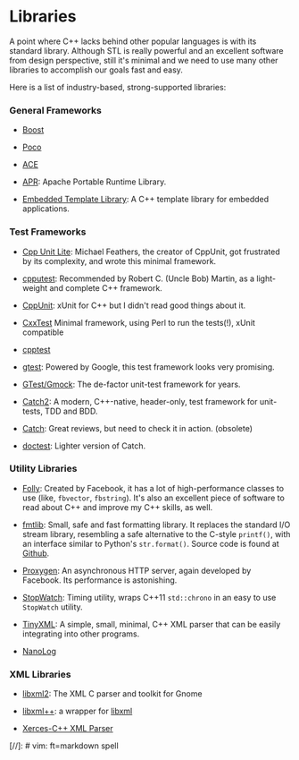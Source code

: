 Libraries
=========

A point where C++ lacks behind other popular languages is with its standard library.
Although STL is really powerful and an excellent software from design perspective,
still it's minimal and we need to use many other libraries to accomplish our goals
fast and easy.

Here is a list of industry-based, strong-supported libraries:

### General Frameworks

 - [Boost](http://www.boost.org/)

 - [Poco](http://pocoproject.org/)

 - [ACE](http://www.cs.wustl.edu/~schmidt/ACE.html)

 - [APR](https://github.com/apache/apr):
   Apache Portable Runtime Library.

 - [Embedded Template Library](http://www.etlcpp.com/):
   A C++ template library for embedded applications.


### Test Frameworks

 - [Cpp Unit Lite](http://wiki.c2.com/?CppUnitLite):
   Michael Feathers, the creator of CppUnit, got frustrated by its complexity,
   and wrote this minimal framework.

 - [cpputest](https://cpputest.github.io):
   Recommended by Robert C. (Uncle Bob) Martin, as a light-weight and complete
   C++ framework.

 - [CppUnit](http://cppunit.sourceforge.net/doc/):
   xUnit for C++ but I didn't read good things about it.

 - [CxxTest](http://cxxtest.com/)
   Minimal framework, using Perl to run the tests(!), xUnit compatible

 - [cpptest](http://cpptest.sourceforge.net)

 - [gtest](http://blog.coldflake.com/posts/gtest):
   Powered by Google, this test framework looks very promising.

 - [GTest/Gmock](https://github.com/google/googletest):
   The de-factor unit-test framework for years.

 - [Catch2](https://github.com/catchorg/Catch2):
   A modern, C++-native, header-only, test framework for unit-tests,
   TDD and BDD.

 - [Catch](https://github.com/philsquared/Catch):
   Great reviews, but need to check it in action. (obsolete)

 - [doctest](https://github.com/onqtam/doctest):
   Lighter version of Catch.


### Utility Libraries

 - [Folly](https://github.com/facebook/folly/):
   Created by Facebook, it has a lot of high-performance classes to use
   (like, `fbvector`, `fbstring`).  It's also an excellent piece of software to
   read about C++ and improve my C++ skills, as well.

 - [fmtlib](http://fmtlib.net/):
   Small, safe and fast formatting library.
   It replaces the standard I/O stream library, resembling a safe alternative
   to the C-style `printf()`, with an interface similar to Python's
   `str.format()`.
   Source code is found at [Github](https://github.com/fmtlib/fmt).

 - [Proxygen](https://github.com/facebook/proxygen):
   An asynchronous HTTP server, again developed by Facebook.  Its performance is
   astonishing.

 - [StopWatch](https://github.com/KjellKod/Stopwatch):
   Timing utility, wraps C++11 `std::chrono` in an easy to use `StopWatch` utility.

 - [TinyXML](https://github.com/leethomason/tinyxml2):
   A simple, small, minimal, C++ XML parser that can be easily integrating into
   other programs.

 - [NanoLog](https://github.com/PlatformLab/NanoLog)


### XML Libraries

 - [libxml2](http://xmlsoft.org/):
   The XML C parser and toolkit for Gnome

 - [libxml++](http://libxmlplusplus.sourceforge.net/):
   a wrapper for [libxml](http://www.xmlsoft.org/)

 - [Xerces-C++ XML Parser](https://xerces.apache.org/xerces-c/)


[//]:	# vim: ft=markdown spell
